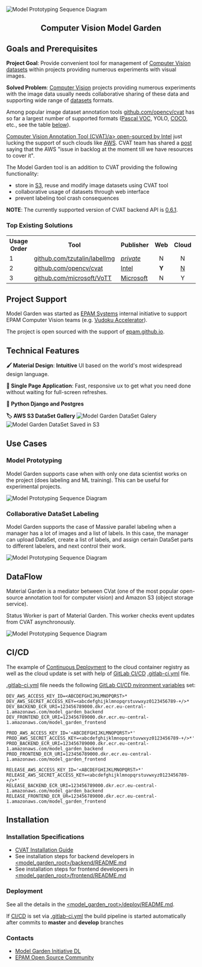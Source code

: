 ![Model Prototyping Sequence Diagram](docs/images/screen_model_garden_gallery.png)<div align="center"><h2>Computer Vision Model Garden</h2></div>## Goals and Prerequisites**Project Goal**: Provide convenient tool for management of [Computer Vision](http://www.wikipedia.org/wiki/Computer_vision) [datasets](http://www.wikipedia.org/wiki/Data_set) within projects providing numerous experiments with visual images.**Solved Problem**: [Computer Vision](http://www.wikipedia.org/wiki/Computer_vision) projects providing numerous experiments with the image data usually needs collaborative sharing of these data and supporting wide range of [datasets](http://www.wikipedia.org/wiki/Data_set) formats.Among popular image dataset annotation tools <a href="http://www.github.com/opencv/cvat">github.com/opencv/cvat</a> has so far a largest number of supported formats ([Pascal VOC](http://host.robots.ox.ac.uk/pascal/VOC), YOLO, [COCO](http://www.cocodataset.org), etc., see the table [below](#top-existing-solutions)).<a href="http://www.github.com/opencv/cvat">Computer Vision Annotation Tool (CVAT)/a> open-sourced by <a href="Intel.com">Intel</a> just lucking the support of such clouds like [AWS](http://www.aws.amazon.com). CVAT team has shared a <a href="http://www.github.com/opencv/cvat/issues/863">post</a> saying that the AWS "issue in backlog at the moment till we have resources to cover it".The Model Garden tool is an addition to CVAT providing the following functionality: * store in [S3](http://www.wikipedia.org/wiki/Amazon_S3), reuse and modify image  datasets using CVAT tool * collaborative usage of datasets through web interface * prevent labeling tool crash consequences**NOTE**: The currently supported version of CVAT backend API is [0.6.1](http://www.github.com/openvinotoolkit/cvat/tree/v0.6.1).### Top Existing Solutions<table style="width:100%">  <tr>    <th style="text-align:center">Usage Order</th>    <th style="text-align:center">Tool</th>    <th style="text-align:center">Publisher</th>    <th style="text-align:center">Web</th>    <th style="text-align:center">Cloud</th>    <th style="text-align:center">Pascal VOC</th>    <th style="text-align:center">YOLO</th>    <th style="text-align:center">COCO</th>    <th style="text-align:center">MASK</th>    <th style="text-align:center">TFRecord</th>    <th style="text-align:center">MOT</th>  </tr>  <tr>    <td>1</td>    <td><a href="http://www.github.com/tzutalin/labelImg">github.com/tzutalin/labelImg</a></td>    <td><a href="tzutalin.github.io"><i>private</i></a></td>    <td style="text-align:center">N</td>    <td style="text-align:center">N</td>    <td style="text-align:center">Y</td>    <td style="text-align:center">Y</td>    <td style="text-align:center">N</td>    <td style="text-align:center">N</td>    <td style="text-align:center">N</td>    <td style="text-align:center">N</td>  </tr>  <tr>    <td>2</td>    <td><a href="http://www.github.com/opencv/cvat">github.com/opencv/cvat</a></td>    <td><a href="Intel.com">Intel</a></td>    <td style="text-align:center"><b>Y</b></td>    <td style="text-align:center"><a href="http://www.github.com/opencv/cvat/issues/863">N</a></td>    <td style="text-align:center"><b>Y</b></td>    <td style="text-align:center"><b>Y</b></td>    <td style="text-align:center"><b>Y</b></td>    <td style="text-align:center"><b>Y</b></td>    <td style="text-align:center"><b>Y</b></td>    <td style="text-align:center"><b>Y</b></td>  </tr>  <tr>    <td>3</td>    <td><a href="http://www.github.com/microsoft/VoTT">github.com/microsoft/VoTT</a></td>    <td><a href="Microsoft.com">Microsoft</a></td>    <td style="text-align:center">N</td>    <td style="text-align:center">Y</td>    <td style="text-align:center">Y</td>    <td style="text-align:center"><a href="http://www.github.com/microsoft/VoTT/issues/803">N</a></td>    <td style="text-align:center">N</td>    <td style="text-align:center">N</td>    <td style="text-align:center">N</td>    <td style="text-align:center">N</td>  </tr></table>## Project SupportModel Garden was started as [EPAM Systems](http://www.epam.com) internal initiative tosupport EPAM Computer Vision teams (e.g. [Vudoku Accelerator](http://www.epam.com/careers/blog/vudoku-smart-tv-an-innovative-solution-for-video-content-rotation)). The project is open sourced with the support of [epam.github.io](http://epam.github.io).## Technical Features**‍🖌️ Material Design**: **Intuitive** UI based on the world's most widespreaddesign language.**🏃 Single Page Application**: Fast, responsive ux to get what you need donewithout waiting for full-screen refreshes.**🐍 Python Django and Postgres****🏷 AWS S3 DataSet Gallery**![Model Garden DataSet Galery](docs/images/screen_model_garden_dataset.png)![Model Garden DataSet Saved in S3](docs/images/screen_model_garden_dataset_s3.png)## Use Cases### Model PrototypingModel Garden supports case when with only one data scientist works on the project (does labeling and ML training). This can be useful for experimental projects.![Model Prototyping Sequence Diagram](docs/images/use_case_model_prototyping.png)### Collaborative DataSet LabelingModel Garden supports the case of Massive parallel labeling when a manager has a lot of images and a list of labels. In this case, the manager can upload DataSet, create a list of labels, and assign certain DataSet parts to different labelers, and next control their work.![Model Prototyping Sequence Diagram](docs/images/use_case_collaborative_dataset_labeling.png)## DataFlowMaterial Garden is a mediator between CVat (one of the most popular open-source annotation tool for computer vision) and Amazon S3 (object storage service).Status Worker is part of Material Garden. This worker checks event updates from CVAT asynchronously.![Model Prototyping Sequence Diagram](docs/images/architecture/architecture_model_garden_dataflow.png)## CI/CDThe example of [Continuous Deployment](http://www.wikipedia.org/wiki/Continuous_deployment) to the cloud container registry as well as the cloud update is set with help of [GitLab CI/CD](http://docs.gitlab.com/ee/ci/) [.gitlab-ci.yml](.gitlab-ci.yml) file.[.gitlab-ci.yml](.gitlab-ci.yml) file needs the following [GitLab CI/CD nvironment variables](http://docs.gitlab.com/ee/ci/variables/) set:```DEV_AWS_ACCESS_KEY_ID=<ABCDEFGHIJKLMNOPQRST>*DEV_AWS_SECRET_ACCESS_KEY=<abcdefghijklmnopqrstuvwxyz0123456789-+/>*DEV_BACKEND_ECR_URI=123456789000.dkr.ecr.eu-central-1.amazonaws.com/model_garden_backendDEV_FRONTEND_ECR_URI=123456789000.dkr.ecr.eu-central-1.amazonaws.com/model_garden_frontendPROD_AWS_ACCESS_KEY_ID='<ABCDEFGHIJKLMNOPQRST>*'PROD_AWS_SECRET_ACCESS_KEY=<abcdefghijklmnopqrstuvwxyz0123456789-+/>*'PROD_BACKEND_ECR_URI=123456789000.dkr.ecr.eu-central-1.amazonaws.com/model_garden_backendPROD_FRONTEND_ECR_URI=123456789000.dkr.ecr.eu-central-1.amazonaws.com/model_garden_frontendRELEASE_AWS_ACCESS_KEY_ID='<ABCDEFGHIJKLMNOPQRST>*'RELEASE_AWS_SECRET_ACCESS_KEY=<abcdefghijklmnopqrstuvwxyz0123456789-+/>*'RELEASE_BACKEND_ECR_URI=123456789000.dkr.ecr.eu-central-1.amazonaws.com/model_garden_backendRELEASE_FRONTEND_ECR_UR=123456789000.dkr.ecr.eu-central-1.amazonaws.com/model_garden_frontend``` ## Installation### Installation Specifications- [CVAT Installation Guide](cvat/README.md)- See installation steps for backend developers in [<model_garden_root>/backend/README.md](backend/README.md)- See installation steps for frontend developers in [<model_garden_root>/frontend/README.md](frontend/README.md)### DeploymentSee all the details in the [<model_garden_root>/deploy/README.md](deploy/README.md).If [CI/CD](http://www.wikipedia.org/wiki/CI/CD) is set via [.gitlab-ci.yml](.gitlab-ci.yml) the build pipeline is started automatically after commits to **master** and **develop** branches### Contacts* <a href="mailto:OrgCompetencyComputerVisionServiceDesk@epam.com">Model Garden Initiative DL</a>* <a href="mailto:OrgOpenSourceRelease@epam.com">EPAM Open Source Community</a> 